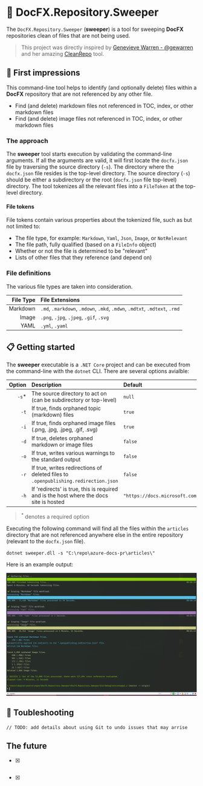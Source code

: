 # :metal: DocFX.Repository.Sweeper

The `DocFX.Repository.Sweeper` (**sweeper**) is a tool for sweeping **DocFX** repositories clean of files that are not being used.

> This project was directly inspired by [Genevieve Warren - @gewarren](https://github.com/gewarren) and her amazing [CleanRepo](https://github.com/gewarren/cleanrepo) tool.

## :eyes: First impressions

This command-line tool helps to identify (and optionally delete) files within a **DocFX** repository that are not referenced by any other file.

  - Find (and delete) markdown files not referenced in TOC, index, or other markdown files
  - Find (and delete) image files not referenced in TOC, index, or other markdown files

### The approach

The **sweeper** tool starts execution by validating the command-line arguments. If all the arguments are valid, it will first locate the `docfx.json` file by traversing the source directory (`-s`). The directory where the `docfx.json` file resides is the top-level directory. The source directory (`-s`) should be either a subdirectory or the root (`docfx.json` file top-level) directory. The tool tokenizes all the relevant files into a `FileToken` at the top-level directory.

#### File tokens

File tokens contain various properties about the tokenized file, such as but not limited to:

 - The file type, for example: `Markdown`, `Yaml`, `Json`, `Image`, or `NotRelevant`
 - The file path, fully qualified (based on a `FileInfo` object)
 - Whether or not the file is determined to be "relevant"
 - Lists of other files that they reference (and depend on)

### File definitions

The various file types are taken into consideration.

| File Type | File Extensions |
|--:|:--|
| Markdown | `.md`, `.markdown`, `.mdown`, `.mkd`, `.mdwn`, `.mdtxt`, `.mdtext`, `.rmd` |
| Image | `.png`, `.jpg`, `.jpeg`, `.gif`, `.svg` |
| YAML | `.yml`, `.yaml` |

## :clipboard: Getting started

The **sweeper** executable is a `.NET Core` project and can be executed from the command-line with the `dotnet` CLI. There are several options avialble:

| Option | Description | Default |
|--:|:--|:--|
| `-s`* | The source directory to act on (can be subdirectory or top-level) | `null` | 
| `-t` | If true, finds orphaned topic (markdown) files | `true` |
| `-i` | If true, finds orphaned image files (.png, .jpg, .jpeg, .gif, .svg) | `true` |
| `-d` | If true, deletes orphaned markdown or image files | `false` |
| `-o` | If true, writes various warnings to the standard output | `false` |
| `-r` | If true, writes redirections of deleted files to `.openpublishing.redirection.json` | `false` |
| `-h` | If 'redirects' is true, this is required and is the host where the docs site is hosted | `"https://docs.microsoft.com"` |

> <sup>*</sup> denotes a required option

Executing the following command will find all the files within the `articles` directory that are not referenced anywhere else in the entire repository (relevant to the `docfx.json` file).

```
dotnet sweeper.dll -s "C:\repo\azure-docs-pr\articles\"
```

Here is an example output:

![Example output](example-output.png)

## :poop: Toubleshooting

```
// TODO: add details about using Git to undo issues that may arrise
```

## The future

  - [x] ~~~Automatically update the `.openpublishing.redirection.json` when orphaned topics are deleted.~~~
  - [x] ~~~Identity and correct, inproper usage of code fence slugs.~~~
